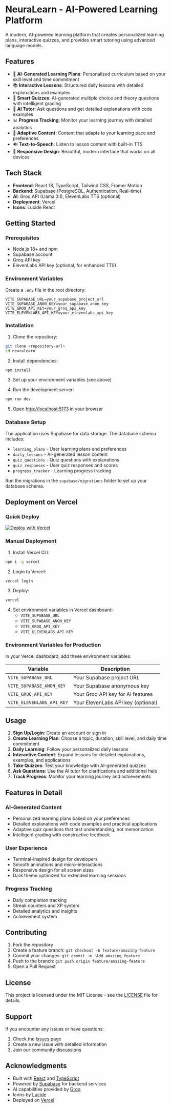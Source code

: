 # NeuraLearn - AI-Powered Learning Platform

A modern, AI-powered learning platform that creates personalized learning plans, interactive quizzes, and provides smart tutoring using advanced language models.

## Features

- 🤖 **AI-Generated Learning Plans**: Personalized curriculum based on your skill level and time commitment
- 📚 **Interactive Lessons**: Structured daily lessons with detailed explanations and examples
- 🧠 **Smart Quizzes**: AI-generated multiple choice and theory questions with intelligent grading
- 💬 **AI Tutor**: Ask questions and get detailed explanations with code examples
- 📊 **Progress Tracking**: Monitor your learning journey with detailed analytics
- 🎯 **Adaptive Content**: Content that adapts to your learning pace and preferences
- 🔊 **Text-to-Speech**: Listen to lesson content with built-in TTS
- 📱 **Responsive Design**: Beautiful, modern interface that works on all devices

## Tech Stack

- **Frontend**: React 18, TypeScript, Tailwind CSS, Framer Motion
- **Backend**: Supabase (PostgreSQL, Authentication, Real-time)
- **AI**: Groq API (Llama 3.1), ElevenLabs TTS (optional)
- **Deployment**: Vercel
- **Icons**: Lucide React

## Getting Started

### Prerequisites

- Node.js 18+ and npm
- Supabase account
- Groq API key
- ElevenLabs API key (optional, for enhanced TTS)

### Environment Variables

Create a `.env` file in the root directory:

```env
VITE_SUPABASE_URL=your_supabase_project_url
VITE_SUPABASE_ANON_KEY=your_supabase_anon_key
VITE_GROQ_API_KEY=your_groq_api_key
VITE_ELEVENLABS_API_KEY=your_elevenlabs_api_key
```

### Installation

1. Clone the repository:
```bash
git clone <repository-url>
cd neuralearn
```

2. Install dependencies:
```bash
npm install
```

3. Set up your environment variables (see above)

4. Run the development server:
```bash
npm run dev
```

5. Open [http://localhost:5173](http://localhost:5173) in your browser

### Database Setup

The application uses Supabase for data storage. The database schema includes:

- `learning_plans` - User learning plans and preferences
- `daily_lessons` - AI-generated lesson content
- `quiz_questions` - Quiz questions with explanations
- `quiz_responses` - User quiz responses and scores
- `progress_tracker` - Learning progress tracking

Run the migrations in the `supabase/migrations` folder to set up your database schema.

## Deployment on Vercel

### Quick Deploy

[![Deploy with Vercel](https://vercel.com/button)](https://vercel.com/new/clone?repository-url=https://github.com/your-username/neuralearn)

### Manual Deployment

1. Install Vercel CLI:
```bash
npm i -g vercel
```

2. Login to Vercel:
```bash
vercel login
```

3. Deploy:
```bash
vercel
```

4. Set environment variables in Vercel dashboard:
   - `VITE_SUPABASE_URL`
   - `VITE_SUPABASE_ANON_KEY`
   - `VITE_GROQ_API_KEY`
   - `VITE_ELEVENLABS_API_KEY`

### Environment Variables for Production

In your Vercel dashboard, add these environment variables:

| Variable | Description |
|----------|-------------|
| `VITE_SUPABASE_URL` | Your Supabase project URL |
| `VITE_SUPABASE_ANON_KEY` | Your Supabase anonymous key |
| `VITE_GROQ_API_KEY` | Your Groq API key for AI features |
| `VITE_ELEVENLABS_API_KEY` | Your ElevenLabs API key (optional) |

## Usage

1. **Sign Up/Login**: Create an account or sign in
2. **Create Learning Plan**: Choose a topic, duration, skill level, and daily time commitment
3. **Daily Learning**: Follow your personalized daily lessons
4. **Interactive Content**: Expand lessons for detailed explanations, examples, and applications
5. **Take Quizzes**: Test your knowledge with AI-generated quizzes
6. **Ask Questions**: Use the AI tutor for clarifications and additional help
7. **Track Progress**: Monitor your learning journey and achievements

## Features in Detail

### AI-Generated Content
- Personalized learning plans based on your preferences
- Detailed explanations with code examples and practical applications
- Adaptive quiz questions that test understanding, not memorization
- Intelligent grading with constructive feedback

### User Experience
- Terminal-inspired design for developers
- Smooth animations and micro-interactions
- Responsive design for all screen sizes
- Dark theme optimized for extended learning sessions

### Progress Tracking
- Daily completion tracking
- Streak counters and XP system
- Detailed analytics and insights
- Achievement system

## Contributing

1. Fork the repository
2. Create a feature branch: `git checkout -b feature/amazing-feature`
3. Commit your changes: `git commit -m 'Add amazing feature'`
4. Push to the branch: `git push origin feature/amazing-feature`
5. Open a Pull Request

## License

This project is licensed under the MIT License - see the [LICENSE](LICENSE) file for details.

## Support

If you encounter any issues or have questions:

1. Check the [Issues](https://github.com/your-username/neuralearn/issues) page
2. Create a new issue with detailed information
3. Join our community discussions

## Acknowledgments

- Built with [React](https://reactjs.org/) and [TypeScript](https://www.typescriptlang.org/)
- Powered by [Supabase](https://supabase.com/) for backend services
- AI capabilities provided by [Groq](https://groq.com/)
- Icons by [Lucide](https://lucide.dev/)
- Deployed on [Vercel](https://vercel.com/)